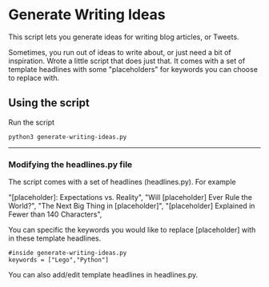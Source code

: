 # Generate Writing Ideas
This script lets you generate ideas for writing blog articles, or Tweets. 

Sometimes, you run out of ideas to write about, or just need a bit of inspiration. Wrote a little script that does just that. 
It comes with a set of template headlines with some "placeholders" for keywords you can choose to replace with. 

## Using the script
Run the script 
```
python3 generate-writing-ideas.py
```

---

### Modifying the headlines.py file
The script comes with a set of headlines (headlines.py). For example

"[placeholder]: Expectations vs. Reality",
"Will [placeholder] Ever Rule the World?",
"The Next Big Thing in [placeholder]",
"[placeholder] Explained in Fewer than 140 Characters",


You can specific the keywords you would like to replace [placeholder] with in these template headlines.

```
#inside generate-writing-ideas.py
keywords = ["Lego","Python"]
```


You can also add/edit template headlines in headlines.py.